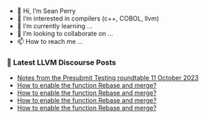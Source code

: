 - 👋 Hi, I’m Sean Perry
- 👀 I’m interested in compilers (c++, COBOL, llvm)
- 🌱 I’m currently learning ...
- 💞️ I’m looking to collaborate on ...
- 📫 How to reach me ...

<!---
s66perry/s66perry is a ✨ special ✨ repository because its `README.md` (this file) appears on your GitHub profile.
You can click the Preview link to take a look at your changes.
--->
### 📕 Latest LLVM Discourse Posts

<!-- DISCOURSE-LLVM:START -->
- [Notes from the Presubmit Testing roundtable 11 October 2023](https://discourse.llvm.org/t/notes-from-the-presubmit-testing-roundtable-11-october-2023/74247?page=2#post_24)
- [How to enable the function Rebase and merge?](https://discourse.llvm.org/t/how-to-enable-the-function-rebase-and-merge/73990#post_14)
- [How to enable the function Rebase and merge?](https://discourse.llvm.org/t/how-to-enable-the-function-rebase-and-merge/73990#post_13)
- [How to enable the function Rebase and merge?](https://discourse.llvm.org/t/how-to-enable-the-function-rebase-and-merge/73990#post_12)
- [How to enable the function Rebase and merge?](https://discourse.llvm.org/t/how-to-enable-the-function-rebase-and-merge/73990#post_11)
<!-- DISCOURSE-LLVM:END -->
